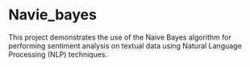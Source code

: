 # Navie_bayes
This project demonstrates the use of the Naive Bayes algorithm for performing sentiment analysis on textual data using Natural Language Processing (NLP) techniques.
